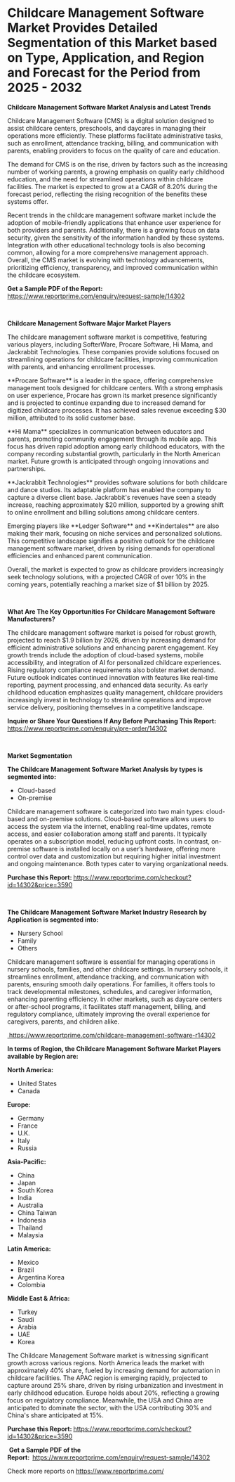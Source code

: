 <p><h1>Childcare Management Software Market Provides Detailed Segmentation of this Market based on Type, Application, and Region and Forecast for the Period from 2025 - 2032</h1></p><p><strong>Childcare Management Software Market Analysis and Latest Trends</strong></p>
<p><p>Childcare Management Software (CMS) is a digital solution designed to assist childcare centers, preschools, and daycares in managing their operations more efficiently. These platforms facilitate administrative tasks, such as enrollment, attendance tracking, billing, and communication with parents, enabling providers to focus on the quality of care and education.</p><p>The demand for CMS is on the rise, driven by factors such as the increasing number of working parents, a growing emphasis on quality early childhood education, and the need for streamlined operations within childcare facilities. The market is expected to grow at a CAGR of 8.20% during the forecast period, reflecting the rising recognition of the benefits these systems offer.</p><p>Recent trends in the childcare management software market include the adoption of mobile-friendly applications that enhance user experience for both providers and parents. Additionally, there is a growing focus on data security, given the sensitivity of the information handled by these systems. Integration with other educational technology tools is also becoming common, allowing for a more comprehensive management approach. Overall, the CMS market is evolving with technology advancements, prioritizing efficiency, transparency, and improved communication within the childcare ecosystem.</p></p>
<p><strong>Get a Sample PDF of the Report:&nbsp;</strong> <a href="https://www.reportprime.com/enquiry/request-sample/14302?utm_campaign=3026&utm_medium=2&utm_source=Github&utm_content=ia&utm_term=20032025&utm_id=childcare-management-software">https://www.reportprime.com/enquiry/request-sample/14302</a></p>
<p>&nbsp;</p>
<p><strong>Childcare Management Software Major Market Players</strong></p>
<p><p>The childcare management software market is competitive, featuring various players, including SofterWare, Procare Software, Hi Mama, and Jackrabbit Technologies. These companies provide solutions focused on streamlining operations for childcare facilities, improving communication with parents, and enhancing enrollment processes.</p><p>**Procare Software** is a leader in the space, offering comprehensive management tools designed for childcare centers. With a strong emphasis on user experience, Procare has grown its market presence significantly and is projected to continue expanding due to increased demand for digitized childcare processes. It has achieved sales revenue exceeding $30 million, attributed to its solid customer base.</p><p>**Hi Mama** specializes in communication between educators and parents, promoting community engagement through its mobile app. This focus has driven rapid adoption among early childhood educators, with the company recording substantial growth, particularly in the North American market. Future growth is anticipated through ongoing innovations and partnerships.</p><p>**Jackrabbit Technologies** provides software solutions for both childcare and dance studios. Its adaptable platform has enabled the company to capture a diverse client base. Jackrabbit's revenues have seen a steady increase, reaching approximately $20 million, supported by a growing shift to online enrollment and billing solutions among childcare centers.</p><p>Emerging players like **Ledger Software** and **Kindertales** are also making their mark, focusing on niche services and personalized solutions. This competitive landscape signifies a positive outlook for the childcare management software market, driven by rising demands for operational efficiencies and enhanced parent communication. </p><p>Overall, the market is expected to grow as childcare providers increasingly seek technology solutions, with a projected CAGR of over 10% in the coming years, potentially reaching a market size of $1 billion by 2025.</p></p>
<p>&nbsp;</p>
<p><strong>What Are The Key Opportunities For Childcare Management Software Manufacturers?</strong></p>
<p><p>The childcare management software market is poised for robust growth, projected to reach $1.9 billion by 2026, driven by increasing demand for efficient administrative solutions and enhancing parent engagement. Key growth trends include the adoption of cloud-based systems, mobile accessibility, and integration of AI for personalized childcare experiences. Rising regulatory compliance requirements also bolster market demand. Future outlook indicates continued innovation with features like real-time reporting, payment processing, and enhanced data security. As early childhood education emphasizes quality management, childcare providers increasingly invest in technology to streamline operations and improve service delivery, positioning themselves in a competitive landscape.</p></p>
<p><strong>Inquire or Share Your Questions If Any Before Purchasing This Report:</strong> <a href="https://www.reportprime.com/enquiry/pre-order/14302?utm_campaign=3026&utm_medium=2&utm_source=Github&utm_content=ia&utm_term=20032025&utm_id=childcare-management-software">https://www.reportprime.com/enquiry/pre-order/14302</a></p>
<p>&nbsp;</p>
<p><strong>Market Segmentation</strong></p>
<p><strong>The Childcare Management Software Market Analysis by types is segmented into:</strong></p>
<p><ul><li>Cloud-based</li><li>On-premise</li></ul></p>
<p><p>Childcare management software is categorized into two main types: cloud-based and on-premise solutions. Cloud-based software allows users to access the system via the internet, enabling real-time updates, remote access, and easier collaboration among staff and parents. It typically operates on a subscription model, reducing upfront costs. In contrast, on-premise software is installed locally on a user’s hardware, offering more control over data and customization but requiring higher initial investment and ongoing maintenance. Both types cater to varying organizational needs.</p></p>
<p><strong>Purchase this Report:&nbsp;</strong><a href="https://www.reportprime.com/checkout?id=14302&price=3590&utm_campaign=3026&utm_medium=2&utm_source=Github&utm_content=ia&utm_term=20032025&utm_id=childcare-management-software">https://www.reportprime.com/checkout?id=14302&price=3590</a></p>
<p>&nbsp;</p>
<p><strong>The Childcare Management Software Market Industry Research by Application is segmented into:</strong></p>
<p><ul><li>Nursery School</li><li>Family</li><li>Others</li></ul></p>
<p><p>Childcare management software is essential for managing operations in nursery schools, families, and other childcare settings. In nursery schools, it streamlines enrollment, attendance tracking, and communication with parents, ensuring smooth daily operations. For families, it offers tools to track developmental milestones, schedules, and caregiver information, enhancing parenting efficiency. In other markets, such as daycare centers or after-school programs, it facilitates staff management, billing, and regulatory compliance, ultimately improving the overall experience for caregivers, parents, and children alike.</p></p>
<p><a href="https://www.reportprime.com/childcare-management-software-r14302?utm_campaign=3026&utm_medium=2&utm_source=Github&utm_content=ia&utm_term=20032025&utm_id=childcare-management-software">&nbsp;https://www.reportprime.com/childcare-management-software-r14302</a></p>
<p><strong>In terms of Region, the Childcare Management Software Market Players available by Region are:</strong></p>
<p>
    <p> <strong> North America: </strong>
        <ul>
            <li>United States</li>
            <li>Canada</li>
        </ul>
        </p> 
    <p> <strong> Europe: </strong>
        <ul>
            <li>Germany</li>
            <li>France</li>
            <li>U.K.</li>
            <li>Italy</li>
            <li>Russia</li>
        </ul>
        </p> 
    <p> <strong> Asia-Pacific: </strong>
        <ul>
            <li>China</li>
            <li>Japan</li>
            <li>South Korea</li>
            <li>India</li>
            <li>Australia</li>
            <li>China Taiwan</li>
            <li>Indonesia</li>
            <li>Thailand</li>
            <li>Malaysia</li>
        </ul>
        </p> 
    <p> <strong> Latin America: </strong>
        <ul>
            <li>Mexico</li>
            <li>Brazil</li>
            <li>Argentina Korea</li>
            <li>Colombia</li>
        </ul>
        </p> 
    <p> <strong> Middle East & Africa: </strong>
        <ul>
            <li>Turkey</li>
            <li>Saudi</li>
            <li>Arabia</li>
            <li>UAE</li>
            <li>Korea</li>
        </ul>
    </p>
    </p>
<p><p>The Childcare Management Software market is witnessing significant growth across various regions. North America leads the market with approximately 40% share, fueled by increasing demand for automation in childcare facilities. The APAC region is emerging rapidly, projected to capture around 25% share, driven by rising urbanization and investment in early childhood education. Europe holds about 20%, reflecting a growing focus on regulatory compliance. Meanwhile, the USA and China are anticipated to dominate the sector, with the USA contributing 30% and China's share anticipated at 15%.</p></p>
<p><strong>Purchase this Report: </strong><a href="https://www.reportprime.com/checkout?id=14302&price=3590&utm_campaign=3026&utm_medium=2&utm_source=Github&utm_content=ia&utm_term=20032025&utm_id=childcare-management-software">https://www.reportprime.com/checkout?id=14302&price=3590</a></p>
<p>&nbsp;<strong>Get a Sample PDF of the Report:&nbsp;&nbsp;</strong><a href="https://www.reportprime.com/enquiry/request-sample/14302?utm_campaign=3026&utm_medium=2&utm_source=Github&utm_content=ia&utm_term=20032025&utm_id=childcare-management-software">https://www.reportprime.com/enquiry/request-sample/14302</a></p>
<p><strong></strong></p>
<p>Check more reports on <a href="https://www.reportprime.com/?utm_campaign=3026&utm_medium=2&utm_source=Github&utm_content=ia&utm_term=20032025&utm_id=childcare-management-software">https://www.reportprime.com/</a></p>